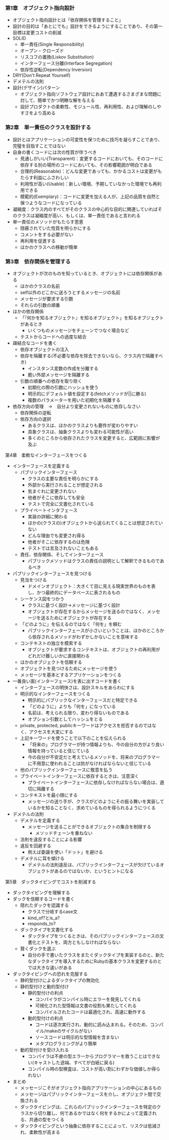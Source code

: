### 第1章　オブジェクト指向設計

* オブジェクト指向設計とは「依存関係を管理すること」
* 設計の目的は「あとにでも」設計をできるようにすることであり、その第一目標は変更コストの削減
* SOLID
  * 単一責任(Single Responsibility)
  * オープン・クローズド
  * リスコフの置換(Liskov Substitution)
  * インターフェース分離(Interface Segregation)
  * 依存性逆転(Dependency Inversion)
* DRY(Don't Repeat Yourself)
* デメテルの法則
* 設計(デザイン)パターン
  * オブジェクト指向ソフトウェア設計におあて遭遇するさまざまな問題に対して、簡単でかつ明瞭な解を与える
  * 設計プロダクトの柔軟性、モジュール性、再利用性、および理解のしやすさをより高める

### 第2章　単一責任のクラスを設計する

* 設計とはアプリケーションの可変性を保つために技巧を凝らすことであり、完璧を目指すことではない
* 自身の書くコードには次の性質が伴うべき
  * 見通しがいい(Transparent)：変更するコードにおいても、そのコードに依存する別の場所のコードにおいても、その影響範囲が明白である
  * 合理的(Reasonable)：どんな変更であっても、かかるコストは変更がもたらす利益にふさわしい
  * 利用性が高い(Usable)：新しい環境、予期していなかった環境でも再利用できる
  * 模範的(Exemplary)：コードに変更を加える人が、上記の品質を自然と保つようなコードになっている
* 凝縮度：クラス内のすべてがそのクラスの中心的な目的に関連していればそのクラスは凝縮度が高い、もしくは、単一責任であると言われる
* 単一責任のメソッドがもたらす恩恵
  * 隠蔽されていた性質を明らかにする
  * コメントをする必要がない
  * 再利用を促進する
  * ほかのクラスへの移動が簡単

### 第3章　依存関係を管理する
* オブジェクトが次のものを知っているとき、オブジェクトには依存関係がある
  * ほかのクラスの名前
  * self以外のどこかに送ろうとするメッセージの名前
  * メッセージが要求する引数
  * それらの引数の順番
* ほかの依存関係
  * 「『何かを知るオブジェクト』を知るオブジェクト」を知るオブジェクトがあるとき
    * いくつものメッセージをチェーンでつなぐ場合など
  * テストからコードへの過度な結合
* 疎結合なコードを書く
  * 依存オブジェクトの注入
  * 依存を隔離する(不必要な依存を除去できないなら、クラス内で隔離すべき)
    * インスタンス変数の作成を分離する
    * 脆い外部メッセージを隔離する
  * 引数の順番への依存を取り除く
    * 初期化の際の引数にハッシュを使う
    * 明示的にデフォルト値を設定する(fetchメソッドが||に勝る)
    * 複数のパラメーターを用いた初期化を隔離する
* 依存方向の管理　→　自分より変更されないものに依存しなさい
  * 依存関係の逆転
  * 依存方向の選択
    * あるクラスは、ほかのクラスよりも要件が変わりやすい
    * 具象クラスは、抽象クラスよりも変わる可能性が高い
    * 多くのところから依存されたクラスを変更すると、広範囲に影響が及ぶ

第4章　柔軟なインターフェースをつくる
* インターフェースを定義する
  * パブリックインターフェース
    * クラスの主要な責任を明らかにする
    * 外部から実行されることが想定される
    * 気まぐれに変更されない
    * 他者がそこに依存しても安全
    * テストで完全に文書化されている
  * プライベートインタフェース
    * 実装の詳細に関わる
    * ほかの(クラスの)オブジェクトから送られてくることは想定されていない
    * どんな理由でも変更され得る
    * 他者がそこに依存するのは危険
    * テストでは言及されないこともある
  * 責任、依存関係、そしてインターフェース
    * パブリックメソッドはクラスの責任の説明として解釈できるものであるべき
* パブリックインターフェースを見つける
  * 見当をつける
    * ドメインオブジェクト：大きくて目に見える現実世界のものを表し、かつ最終的にデータベースに表されるもの
  * シーケンス図をつかう
    * クラスに基づく設計→メッセージに基づく設計
    * オブジェクトが存在するからメッセージを送るのではなく、メッセージを送るためにオブジェクトが存在する
  * 「どのように」を伝えるのではなく「何を」を頼む
    * パブリックインターフェースが小さいということは、ほかのところから依存されるメソッドがわずかしかないことを意味する
  * コンテキストの独立を模索する
    * オブジェクトが要求するコンテキストは、オブジェクトの再利用がどれだけ難しいかに直接関わる
  * ほかのオブジェクトを信頼する
  * オブジェクトを見つけるためにメッセージを使う
  * メッセージを基本とするアプリケーションをつくる
* 一番良い面(インターフェース)を表に出すコードを書く
  * インターフェースの明快さは、設計スキルをあらわにする
  * 明示的なインターフェースをつくる
    * 明示的にパブリックなインターフェースだと特定できる
    * 「どのように」よりも「何を」になっている
    * 名前は、考えられる限り、変わり得ないものである
    * オプション引数としてハッシュをとる
  * private, protected, publicキーワードはアクセスを拒否するのではなく、アクセスを大変にする
  * 上記キーワードを使うことで以下のことを伝えられる
    * 「将来の」プログラマーが持つ情報よりも、今の自分の方がより良い情報を持っていると信じている
    * 今の自分が不安定だと考えているメソッドを、将来のプログラマーに不用意に使われることは防がなければならないと信じている
  * 他のパブリックインターフェースに敬意を払う
  * プライベートインターフェースに依存するときは、注意深く
    * プライベートインターフェースに依存しなければならない場合は、適切に隔離する
  * コンテキストを最小限にする
    * メッセージの送り手が、クラスがどのようにその振る舞いを実装しているかを知ることなく、求めているものを得られるようにつくる
* デメテルの法則
  * デメテルを定義する
    * メッセージを送ることができるオブジェクトの集合を制限する
      * メソッドチェーンを重ねない
  * 法則を違反することによる影響
  * 違反を回避する
    * 例えば委譲を使い「ドット」を避ける
  * デメテルに耳を傾ける
    * デメテルの法則違反は、パブリックインターフェースが欠けているオブジェクトがあるのではないか、というヒントになる

第5章　ダックタイピングでコストを削減する
* ダックタイピングを理解する
* ダックを信頼するコードを書く
  * 隠れたダックを認識する
    * クラスで分岐するcase文
    * kind_of?とis_a?
    * responds_to?
  * ダックタイプを文書化する
    * ダックタイプをつくるときは、そのパブリックインターフェースの文書化とテストを、両方ともしなければならない
  * 賢くダックを選ぶ
    * 自分の手で書いたクラスをまたぐダックタイプを実装するのと、新たなダックタイプを導入するためにRubyの基本クラスを変更するのとでは大きな違いがある
* ダックタイピングへの恐れを克服する
  * 静的型付けによるダックタイプの無効化
  * 静的型付けと動的型付け
    * 静的型付けの利点
      * コンパイラがコンパイル時にエラーを発見してくれる
      * 可視化された型情報は文書の役割も果たしてくれる
      * コンパイルされたコードは最適化され、高速に動作する
    * 動的型付けの利点
      * コードは逐次実行され、動的に読み込まれる。そのため、コンパイル/makeのサイクルがない
      * ソースコードは明示的な型情報を含まない
      * メタプログラミングがより簡単
  * 動的型付けを受け入れる
    * コンパイラは不慮の型エラーからプログラマーを救うことはできない(キャストした途端、すべてが白紙に戻る)
    * コンパイル時の型検査は、コストが高い割にわずかな価値しか得られない
* まとめ
  * メッセージこそがオブジェクト指向アプリケーションの中心にあるもの
  * メッセージはパブリックインターフェースを介し、オブジェクト間で交換される
  * ダックタイピングは、これらのパブリックインターフェースを特定のクラスから切り離し、何であるかではなく何をするかによって定義される、共通の型をつくる
  * ダックタイピングという抽象に依存することによって、リスクは低減され、柔軟性が高まる
